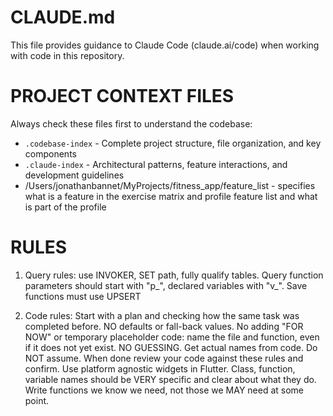 # CLAUDE.md

This file provides guidance to Claude Code (claude.ai/code) when working with code in this repository.

# PROJECT CONTEXT FILES
Always check these files first to understand the codebase:
- `.codebase-index` - Complete project structure, file organization, and key components
- `.claude-index` - Architectural patterns, feature interactions, and development guidelines
- /Users/jonathanbannet/MyProjects/fitness_app/feature_list - specifies what is a feature in the exercise matrix and profile feature list and what is part of the profile

# RULES
1. Query rules: use INVOKER, SET path, fully qualify tables. Query function parameters should start with "p_", declared variables with "v_". Save functions must use UPSERT

2. Code rules: Start with a plan and checking how the same task was completed before. NO defaults or fall-back values. No adding "FOR NOW" or temporary placeholder code: name the file and function, even if it does not yet exist. NO GUESSING. Get actual names from code. Do NOT assume. When done review your code against these rules and confirm. Use platform agnostic widgets in Flutter. Class, function, variable names should be VERY specific and clear about what they do. Write functions we know we need, not those we MAY need at some point. 


